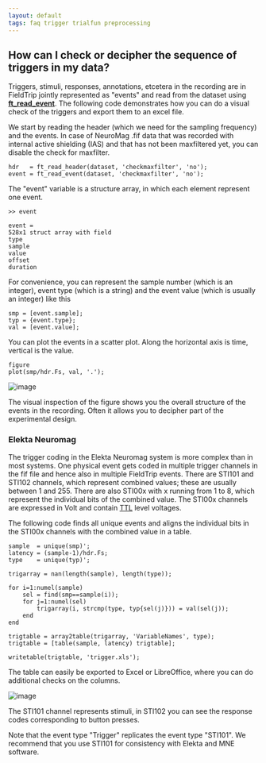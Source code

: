 ```yaml
---
layout: default
tags: faq trigger trialfun preprocessing
---
```



## How can I check or decipher the sequence of triggers in my data?

Triggers, stimuli, responses, annotations, etcetera in the recording are in FieldTrip jointly represented as "events" and read from the dataset using **[ft_read_event](/reference/ft_read_event)**. The following code demonstrates how you can do a visual check of the triggers and export them to an excel file.

We start by reading the header (which we need for the sampling frequency) and the events. In case of NeuroMag .fif data that was recorded with internal active shielding (IAS) and that has not been maxfiltered yet, you can disable the check for maxfilter. 

    hdr   = ft_read_header(dataset, 'checkmaxfilter', 'no');
    event = ft_read_event(dataset, 'checkmaxfilter', 'no');

The "event" variable is a structure array, in which each element represent one event.

    >> event
    
    event = 
    528x1 struct array with field
    type
    sample
    value
    offset
    duration

For convenience, you can represent the sample number (which is an integer), event type (which is a string) and the event value (which is usually an integer) like this

    smp = [event.sample];
    typ = {event.type};
    val = [event.value];

You can plot the events in a scatter plot. Along the horizontal axis is time, vertical is the value.

    figure
    plot(smp/hdr.Fs, val, '.');

![image](/media/faq/screen_shot_2017-09-20_at_17.50.53.png@400)

The visual inspection of the figure shows you the overall structure of the events in the recording. Often it allows you to decipher part of the experimental design.

### Elekta Neuromag

The trigger coding in the Elekta Neuromag system is more complex than in most systems. One physical event gets coded in multiple trigger channels in the fif file and hence also in multiple FieldTrip events. There are STI101 and STI102 channels, which represent combined values; these are usually between 1 and 255. There are also STI00x with x running from 1 to 8, which represent the individual bits of the combined value. The STI00x channels are expressed in Volt and contain [TTL](https://en.wikipedia.org/wiki/Transistor–transistor_logic) level voltages.

The following code finds all unique events and aligns the individual bits in the STI00x channels with the combined value in a table. 

	
	sample  = unique(smp)';
	latency = (sample-1)/hdr.Fs;
	type    = unique(typ)';
	
	trigarray = nan(length(sample), length(type));
	
	for i=1:numel(sample)
	    sel = find(smp==sample(i));
	    for j=1:numel(sel)
	        trigarray(i, strcmp(type, typ{sel(j)})) = val(sel(j));
	    end
	end
	
	trigtable = array2table(trigarray, 'VariableNames', type);
	trigtable = [table(sample, latency) trigtable];
	
	writetable(trigtable, 'trigger.xls');


The table can easily be exported to Excel or LibreOffice, where you can do additional checks on the columns. 

![image](/media/faq/screen_shot_2017-09-20_at_17.50.22.png@600)

The STI101 channel represents stimuli, in STI102 you can see the response codes corresponding to button presses.

Note that the event type "Trigger" replicates the event type "STI101". We recommend that you use STI101 for consistency with Elekta and MNE software.

